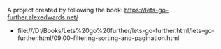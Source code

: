 A project created by following the book: https://lets-go-further.alexedwards.net/
- file:///D:/Books/Lets%20go%20further/lets-go-further.html/lets-go-further.html/09.00-filtering-sorting-and-pagination.html